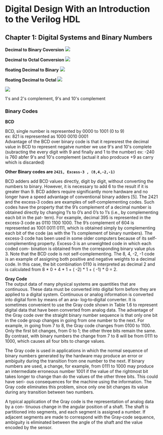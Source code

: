 # Digital Design With an Introduction to the Verilog HDL

## Chapter 1: Digital Systems and Binary Numbers

**Decimal to Binary Coversion**
![](https://cdn1.byjus.com/wp-content/uploads/2021/09/Decimal-to-binary.png)

**Decimal to Octal Conversion**
![](https://www.tutorialstonight.com/assets/decimal-to-octal-conversion.png)

**floating Decimal to Binary**
![](https://qph.cf2.quoracdn.net/main-qimg-c2eac53216a1ff8a709e841574e0f4a1-lq)

**floating Decimal to Octal**
![](https://image1.slideserve.com/2654671/decimal-to-octal-fractional-l.jpg)

![](https://haygot.s3.amazonaws.com/questions/1974953_1941201_ans_19acafcc266242a6b042d8d81746b7ff.jpg)

1's and 2's complement, 9's and 10's complement

### **Binary Codes**  
**BCD**

BCD, single number is represented by 0000 to 1001 (0 to 9)  
ex: 821 is represented as 1000 0010 0001  
Advantage of the BCD over binary code is that it represrest the decimal value
in BCD to represent negatve number we use 9's and 10's complete (subracting the every digit with 9 and finally and 1 to the number) ex: -240 is 760 abfer 9's and 10's complement (actual it also prodcuce +9 as carry which is discarded)

**Other Binary codes are `2421, Excess-3 , (8,4,-2,-1)`**  

BCD adders add BCD values directly, digit by digit, without converting the numbers
to binary. However, it is necessary to add 6 to the result if it is greater than 9. BCD
adders require significantly more hardware and no longer have a speed advantage of
conventional binary adders [5].
The 2421 and the excess‐3 codes are examples of self‐complementing codes. Such
codes have the property that the 9’s complement of a decimal number is obtained
directly by changing 1’s to 0’s and 0’s to 1’s (i.e., by complementing each bit in the pat-
tern). For example, decimal 395 is represented in the excess‐3 code as 0110 1100 1000.
The 9’s complement of 604 is represented as 1001 0011 0111, which is obtained simply
by complementing each bit of the code (as with the 1’s complement of binary numbers).
The excess‐3 code has been used in some older computers because of its self‐
complementing property. Excess‐3 is an unweighted code in which each coded com-
bination is obtained from the corresponding binary value plus 3. Note that the BCD
code is not self‐complementing.
The 8, 4, -2, -1 code is an example of assigning both positive and negative weights
to a decimal code. In this case, the bit combination 0110 is interpreted as decimal 2 and
is calculated from 8 * 0 + 4 * 1 + ( -2) * 1 + ( -1) * 0 = 2.

**Gray Code**  
The output data of many physical systems are quantities that are continuous. These
data must be converted into digital form before they are applied to a digital system.
Continuous or analog information is converted into digital form by means of an ana-
log‐to‐digital converter. It is sometimes convenient to use the Gray code shown in
Table 1.6 to represent digital data that have been converted from analog data. The
advantage of the Gray code over the straight binary number sequence is that only
one bit in the code group changes in going from one number to the next. For example,
in going from 7 to 8, the Gray code changes from 0100 to 1100. Only the first bit
changes, from 0 to 1; the other three bits remain the same. By contrast, with binary
numbers the change from 7 to 8 will be from 0111 to 1000, which causes all four bits
to change values.  

The Gray code is used in applications in which the normal sequence of binary numbers
generated by the hardware may produce an error or ambiguity during the transition from
one number to the next. If binary numbers are used, a change, for example, from 0111 to
1000 may produce an intermediate erroneous number 1001 if the value of the rightmost
bit takes longer to change than do the values of the other three bits. This could have seri-
ous consequences for the machine using the information. The Gray code eliminates this
problem, since only one bit changes its value during any transition between two numbers.

A typical application of the Gray code is the representation of analog data by a con-
tinuous change in the angular position of a shaft. The shaft is partitioned into segments,
and each segment is assigned a number. If adjacent segments are made to correspond
with the Gray‐code sequence, ambiguity is eliminated between the angle of the shaft
and the value encoded by the sensor.